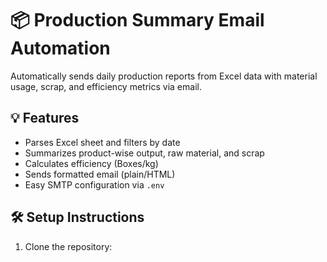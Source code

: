 # 📦 Production Summary Email Automation

Automatically sends daily production reports from Excel data with material usage, scrap, and efficiency metrics via email.

## 💡 Features

- Parses Excel sheet and filters by date
- Summarizes product-wise output, raw material, and scrap
- Calculates efficiency (Boxes/kg)
- Sends formatted email (plain/HTML)
- Easy SMTP configuration via `.env`

## 🛠 Setup Instructions

1. Clone the repository:
